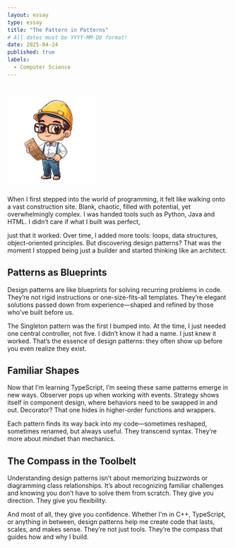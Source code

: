 ```yaml
---
layout: essay
type: essay
title: "The Pattern in Patterns"
# All dates must be YYYY-MM-DD format!
date: 2025-04-24
published: true
labels:
  - Computer Science
---
```


# <img width="200px" class="rounded float-start pe-4" src="../img/thatguy.png">

When I first stepped into the world of programming, it felt like walking onto a vast construction site. Blank, chaotic, filled with potential, yet overwhelmingly complex. I was handed tools such as Python, Java and HTML. I didn’t care if what I built was perfect,

just that it worked. Over time, I added more tools: loops, data structures, object-oriented principles. But discovering design patterns? That was the moment I stopped being just a builder and started thinking like an architect.


## Patterns as Blueprints

Design patterns are like blueprints for solving recurring problems in code. They’re not rigid instructions or one-size-fits-all templates. They’re elegant solutions passed down from experience—shaped and refined by those who’ve built before us. 

The Singleton pattern was the first I bumped into. At the time, I just needed one central controller, not five. I didn’t know it had a name. I just knew it worked. That’s the essence of design patterns: they often show up before you even realize they exist.

## Familiar Shapes

Now that I’m learning TypeScript, I’m seeing these same patterns emerge in new ways. Observer pops up when working with events. Strategy shows itself in component design, where behaviors need to be swapped in and out. Decorator? That one hides in higher-order functions and wrappers.

Each pattern finds its way back into my code—sometimes reshaped, sometimes renamed, but always useful. They transcend syntax. They’re more about mindset than mechanics.

## The Compass in the Toolbelt

Understanding design patterns isn’t about memorizing buzzwords or diagramming class relationships. It’s about recognizing familiar challenges and knowing you don’t have to solve them from scratch. They give you direction. They give you flexibility.

And most of all, they give you confidence. Whether I'm in C++, TypeScript, or anything in between, design patterns help me create code that lasts, scales, and makes sense. They’re not just tools. They’re the compass that guides how and why I build.

